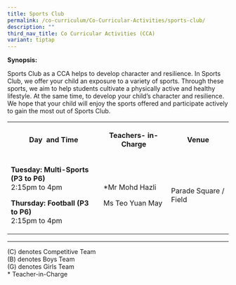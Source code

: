 ```yaml
---
title: Sports Club
permalink: /co-curriculum/Co-Curricular-Activities/sports-club/
description: ""
third_nav_title: Co Curricular Activities (CCA)
variant: tiptap
---
```

<p><strong>Synopsis:&nbsp;</strong></p><p>Sports Club as a CCA helps to develop character and resilience. In Sports Club, we offer your child an exposure to a variety of sports. Through these sports, we aim to help students cultivate a physically active and healthy lifestyle. At the same time, to develop your child’s character and resilience.&nbsp; We hope that your child will enjoy the sports offered and participate actively to gain the most out of Sports Club.</p><table><tbody><tr><th rowspan="1" colspan="1"><p>Day&nbsp; and Time</p></th><th rowspan="1" colspan="1"><p>Teachers- in-Charge</p></th><th rowspan="1" colspan="1"><p>Venue</p></th></tr><tr><td rowspan="1" colspan="1"><p><strong>Tuesday: Multi-Sports (P3 to P6)</strong><br>2:15pm to 4pm</p><p><strong>Thursday: Football (P3 to P6)</strong><br>2:15pm to 4pm</p></td><td rowspan="1" colspan="1"><p>*Mr Mohd Hazli</p><p>Ms Teo Yuan May</p></td><td rowspan="1" colspan="1"><p>Parade Square / Field</p></td></tr></tbody></table><hr><p>(C) denotes Competitive Team<br>(B) denotes Boys Team<br>(G) denotes Girls Team<br>* Teacher-in-Charge</p><p><br></p><p><br></p>